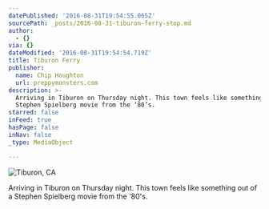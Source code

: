 ```yaml
---
datePublished: '2016-08-31T19:54:55.065Z'
sourcePath: _posts/2016-08-31-tiburon-ferry-stop.md
author:
  - {}
via: {}
dateModified: '2016-08-31T19:54:54.719Z'
title: Tiburon Ferry
publisher:
  name: Chip Houghton
  url: preppymonsters.com
description: >-
  Arriving in Tiburon on Thursday night. This town feels like something out of a
  Stephen Spielberg movie from the ‘80’s.
starred: false
inFeed: true
hasPage: false
inNav: false
_type: MediaObject

---
```

![Tiburon, CA](https://the-grid-user-content.s3-us-west-2.amazonaws.com/68920ea2-fd6a-4a68-a806-18974c8eeaf1.jpg)

Arriving in Tiburon on Thursday night. This town feels like something out of a Stephen Spielberg movie from the '80's.